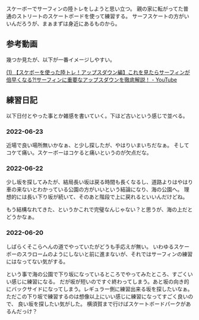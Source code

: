 スケーボーでサーフィンの陸トレをしようと思い立つ。
親の家に転がってた普通のストリートのスケートボードを使って練習する。
サーフスケートの方がいいんだろうが、まぁまずは身近にあるものから。

## 参考動画

幾つか見たが、以下が一番イメージしやすい。

[(1) 【スケボーを使った陸トレ！アップスダウン編】これを見たらサーフィンが倍早くなる⁈サーフィンに重要なアップスダウンを徹底解説！ - YouTube](https://www.youtube.com/watch?v=tZzhiAgH6ZU&t=700s)

## 練習日記

以下日付とやった事とか雑感を書いていく。下ほど古いという感じで並べる。

### 2022-06-23

近場で良い場所無いかなぁ、と少し探したが、やはりいまいちだなぁ。
そしてコケて痛い。スケーボーはコケると痛いというのが欠点だな。

### 2022-06-22

少し坂を探してみたが、結局長い坂は戻る時間も長くなるし、道路よりはやはり車の来ないとわかっている公園の方がいいという結論になり、海の公園へ。
理想的には長い下り坂が続いて、そのあと階段で上に戻れるといいんだけどね。

もう結構なれてきた、というかこれで完璧なんじゃない？と思うが、海の上だとどうかなぁ。

### 2022-06-20

しばらくそこらへんの道でやっていたがどうも手応えが無い。
いわゆるスケーボーのスラロームのようにしないと前に進まないが、それではサーフィンの練習にはなってない気がする。

という事で海の公園で下り坂になっているところでやってみたところ、すごくいい感じに練習になる。
だが坂が短いのですぐ終わってしまう。あと坂の向き的にバックサイドになってしまう。レギュラー側に練習出来る坂を探したいなぁ。
ただこの下り坂で練習するのは想像以上にいい感じに練習になってすごく良いので、
良い坂を探したい気がした。
横須賀まで行けばスケートボードパークがあるんだっけ？
